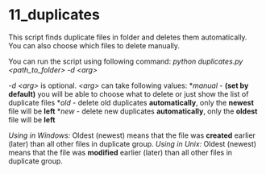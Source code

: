 # 11_duplicates

This script finds duplicate files in folder and deletes them automatically.  
You can also choose which files to delete manually.

You can run the script using following command: _python duplicates.py \<path_to_folder\> -d \<arg\>_

_-d \<arg\>_ is optional. _\<arg\>_ can take following values:
*_manual_ - **(set by default)** you will be able to choose what to delete or just show the list of duplicate files
*_old_ - delete old duplicates **automatically**, only the **newest** file will be **left**
*_new_ - delete new duplicates **automatically**, only the **oldest** file will be **left**

_Using in Windows:_ Oldest (newest) means that the file was **created** earlier (later) than all other files in duplicate group.
_Using in Unix:_ Oldest (newest) means that the file was **modified** earlier (later) than all other files in duplicate group.

